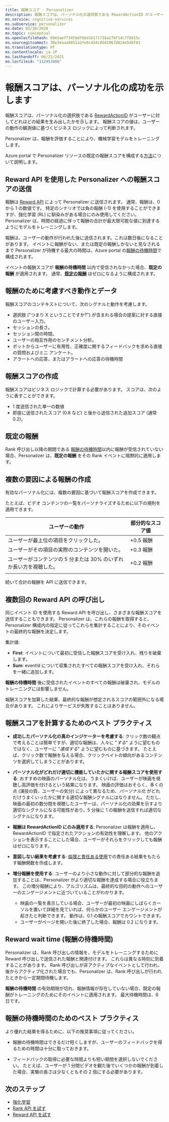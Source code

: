 ```yaml
---
title: 報酬スコア - Personalizer
description: 報酬スコアは、パーソナル化の選択肢である RewardActionID がユーザーに対してどれほどの結果を生み出したかを示します。 報酬スコアの値は、ユーザーの動作の観測値に基づくビジネス ロジックによって判断されます。 Personalizer は、報酬を評価することにより、機械学習モデルをトレーニングします。
ms.service: cognitive-services
ms.subservice: personalizer
ms.date: 02/20/2020
ms.topic: conceptual
ms.openlocfilehash: 69e5aeff345bdf66d1b171738a2fbf14c7f8b15c
ms.sourcegitcommit: 30e3eaaa8852a2fe9c454c0dd1967d824e5d6f81
ms.translationtype: HT
ms.contentlocale: ja-JP
ms.lasthandoff: 06/22/2021
ms.locfileid: "112453486"
---
```

# <a name="reward-scores-indicate-success-of-personalization"></a>報酬スコアは、パーソナル化の成功を示します

報酬スコアは、パーソナル化の選択肢である [RewardActionID](/rest/api/personalizer/1.0/rank/rank#response) がユーザーに対してどれほどの結果を生み出したかを示します。 報酬スコアの値は、ユーザーの動作の観測値に基づくビジネス ロジックによって判断されます。

Personalizer は、報酬を評価することにより、機械学習モデルをトレーニングします。

Azure portal で Personalizer リソースの既定の報酬スコアを構成する[方法](how-to-settings.md#configure-rewards-for-the-feedback-loop)について説明します。

## <a name="use-reward-api-to-send-reward-score-to-personalizer"></a>Reward API を使用した Personalizer への報酬スコアの送信

報酬は [Reward API](/rest/api/personalizer/1.0/events/reward) によって Personalizer に送信されます。 通常、報酬は、0 から 1 の数値です。 特定のシナリオでは負の報酬 (-1) を使用することができますが、強化学習 (RL) に馴染みがある場合にのみ使用してください。 Personalizer は、時間の経過に伴って報酬の合計が最大限可能な値に到達するようにモデルをトレーニングします。

報酬は、ユーザーの動作が行われた後に送信されます。これは数日後になることがあります。 イベントに報酬がない、または既定の報酬しかないと見なされるまで Personalizer が待機する最大の時間は、Azure portal の[報酬の待機時間](#reward-wait-time)で構成されます。

イベントの報酬スコアが **報酬の待機時間** 以内で受信されなかった場合、**既定の報酬** が適用されます。 通常、**[既定の報酬](how-to-settings.md#configure-reward-settings-for-the-feedback-loop-based-on-use-case)** はゼロになるように構成されます。


## <a name="behaviors-and-data-to-consider-for-rewards"></a>報酬のために考慮すべき動作とデータ

報酬スコアのコンテキストについて、次のシグナルと動作を考慮します。

* 選択肢 ("つまり X ということですか?") が含まれる場合の提案に対する直接のユーザー入力。
* セッションの長さ。
* セッション間の時間。
* ユーザーの相互作用のセンチメント分析。
* ボットからユーザーに有用性、正確度に関するフィードバックを求める直接の質問およびミニ アンケート。
* アラートへの応答、またはアラートへの応答の待機時間

## <a name="composing-reward-scores"></a>報酬スコアの作成

報酬スコアはビジネス ロジックで計算する必要があります。 スコアは、次のように表すことができます。

* 1 度送信された単一の数値
* 即座に送信されたスコア (0.8 など) と後から送信された追加スコア (通常 0.2)。

## <a name="default-rewards"></a>既定の報酬

Rank 呼び出し以降の期間である [報酬の待機時間](#reward-wait-time)以内に報酬が受信されていない場合、Personalizer は、**既定の報酬** をその Rank イベントに暗黙的に適用します。

## <a name="building-up-rewards-with-multiple-factors"></a>複数の要因による報酬の作成

有効なパーソナル化には、複数の要因に基づいて報酬スコアを作成できます。

たとえば、ビデオ コンテンツの一覧をパーソナライズするために以下の規則を適用できます。

|ユーザーの動作|部分的なスコア値|
|--|--|
|ユーザーが最上位の項目をクリックした。|+0.5 報酬|
|ユーザーがその項目の実際のコンテンツを開いた。|+0.3 報酬|
|ユーザーがコンテンツの 5 分または 30% のいずれか長い方を視聴した。|+0.2 報酬|
|||

続いて合計の報酬を API に送信できます。

## <a name="calling-the-reward-api-multiple-times"></a>複数回の Reward API の呼び出し

同じイベント ID を使用する Reward API を呼び出し、さまざまな報酬スコアを送信することもできます。 Personalizer は、これらの報酬を取得すると、Personalizer 構成内の指定に従ってこれらを集計することにより、そのイベントの最終的な報酬を決定します。

集計値:

*  **First**: イベントについて最初に受信した報酬スコアを受け入れ、残りを破棄します。
* **Sum**: eventId について収集されたすべての報酬スコアを受け入れ、それらを一緒に追加します。

**報酬の待機時間** 後に受信されたイベントのすべての報酬は破棄され、モデルのトレーニングには影響しません。

報酬スコアを加算した結果、最終的な報酬が想定されるスコアの範囲外になる場合があります。 これによりサービスが失敗することはありません。

## <a name="best-practices-for-calculating-reward-score"></a>報酬スコアを計算するためのベスト プラクティス

* **成功したパーソナル化の真のインジケーターを考慮する**: クリック数の観点で考えることは簡単ですが、適切な報酬は、人々に "*する*" ように望むものではなく、ユーザーに "*達成する*" ように望むものに基づきます。  たとえば、クリック数で報酬を与える場合、クリックベイトの傾向があるコンテンツを選択してしまうことがあります。

* **パーソナル化がどれだけ適切に機能していたかに関する報酬スコアを使用する**: おすすめの映画のパーソナル化は、うまくいけば、ユーザーが映画を視聴し高評価を付けるという結果になります。 映画の評価はおそらく、多くの点 (演技の質、ユーザーの気分) によって異なるため、*パーソナル化* がどれだけうまくいったかに関する適切な報酬シグナルにはなりません。 ただし、映画の最初の数分間を視聴したユーザーは、パーソナル化の効果を示すより適切なシグナルになる可能性があり、5 分後に 1 の報酬を送信すれば適切なシグナルになります。

* **報酬は RewardActionID にのみ適用する**: Personalizer は報酬を適用し、RewardActionID で指定されたアクションの有効性を理解します。 他のアクションを表示することにした場合、ユーザーがそれらをクリックしても報酬はゼロになります。

* **意図しない結果を考慮する**: [倫理と責任ある使用](ethics-responsible-use.md)での責任ある結果をもたらす報酬関数を作成します。

* **増分報酬を使用する**: ユーザーのより小さな動作に対して部分的な報酬を追加することは、Personalizer がより適切な報酬を達成する場合に役立ちます。 この増分報酬により、アルゴリズムは、最終的な目的の動作へのユーザーのエンゲージメントに近づいていることがわかります。
    * 映画の一覧を表示している場合、ユーザーが最初の映画にしばらくカーソルを置いて詳細を見ていれば、何らかのユーザー エンゲージメントが起きたと判断できます。 動作は、0.1 の報酬スコアでカウントできます。
    * ユーザーがページを開いた後に終了した場合、報酬は 0.2 になります。

## <a name="reward-wait-time"></a>Reward wait time (報酬の待機時間)

Personalizer は、Rank 呼び出しの情報を、モデルをトレーニングするために Reward 呼び出しで送信された報酬と関連付けます。 これらは異なる時刻に到着することがあります。 Rank 呼び出しが非アクティブなイベントとして行われ、後からアクティブ化された場合でも、Personalizer は、Rank 呼び出しが行われたときから一定期間待機します。

**報酬の待機時間** の有効期限が切れ、報酬情報が存在していない場合、既定の報酬がトレーニングのためにそのイベントに適用されます。 最大待機時間は、6 日です。

## <a name="best-practices-for-reward-wait-time"></a>報酬の待機時間のためのベスト プラクティス

より優れた結果を得るために、以下の推奨事項に従ってください。

* 報酬の待機時間はできるだけ短くしますが、ユーザーのフィードバックを得るための時間は十分に取っておきます。

* フィードバックの取得に必要な時間よりも短い期間を選択しないでください。 たとえば、ユーザーが 1 分間ビデオを観た後でいくつかの報酬が到着した場合、実験の長さは少なくともその 2 倍にする必要があります。

## <a name="next-steps"></a>次のステップ

* [強化学習](concepts-reinforcement-learning.md)
* [Rank API を試す](https://westus2.dev.cognitive.microsoft.com/docs/services/personalizer-api/operations/Rank/console)
* [Reward API を試す](https://westus2.dev.cognitive.microsoft.com/docs/services/personalizer-api/operations/Reward)
